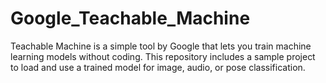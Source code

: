 # Google_Teachable_Machine
Teachable Machine is a simple tool by Google that lets you train machine learning models without coding. This repository includes a sample project to load and use a trained model for image, audio, or pose classification.
